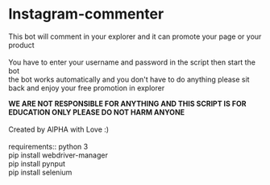 # Instagram-commenter
This bot will comment  in your explorer and it can promote your page or your product
<br>
<br>
You have to enter your username and password in the script then start the bot<br>
the bot works automatically and you don't have to do anything please sit back and enjoy your free promotion in explorer <br>

**WE ARE NOT RESPONSIBLE FOR ANYTHING AND THIS SCRIPT IS FOR EDUCATION ONLY PLEASE DO NOT HARM ANYONE**
<br>
<br>
Created by AlPHA with Love :)
<br>
<br>
requirements:: python 3<br>
pip install webdriver-manager<br>
pip install pynput<br>
pip install selenium<br>
